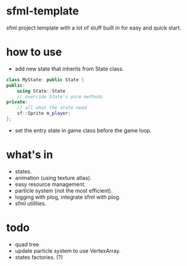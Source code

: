 # sfml-template
sfml project template with a lot of stuff built in for easy and quick start.

# how to use
- add new state that inherits from State class.
```cpp
class MyState: public State {
public:
    using State::State
    // override State's pure methods
private:
    // all what the state need
    sf::Sprite m_player;
};
```
- set the entry state in game class before the game loop.

# what's in
- states.
- animation (using texture atlas).
- easy resource management.
- particle system (not the most efficient).
- logging with plog, integrate sfml with plog.
- sfml utilities.

# todo
- quad tree.
- update particle system to use VertexArray.
- states factories. (?)